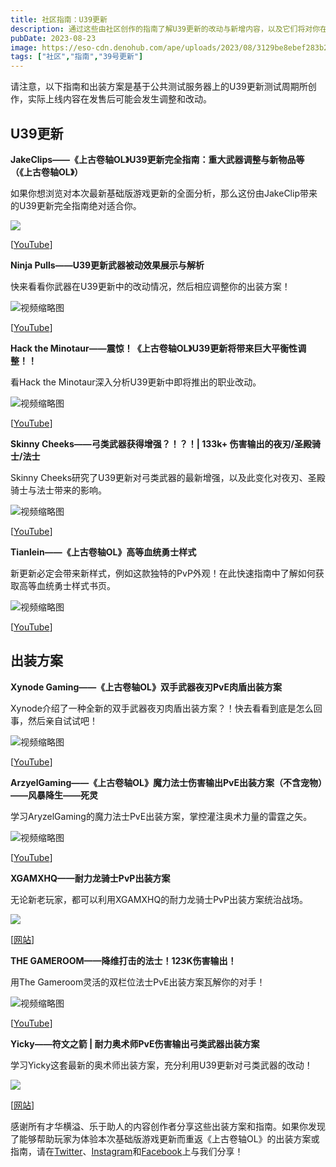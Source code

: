 ```yaml
---
title: 社区指南：U39更新
description: 通过这些由社区创作的指南了解U39更新的改动与新增内容，以及它们将对你在泰姆瑞尔的生活带来哪些变化！
pubDate: 2023-08-23
image: https://eso-cdn.denohub.com/ape/uploads/2023/08/3129be8ebef283b22e77776577016320.jpg
tags: ["社区","指南","39号更新"]
---
```


请注意，以下指南和出装方案是基于公共测试服务器上的U39更新测试周期所创作，实际上线内容在发售后可能会发生调整和改动。

## U39更新

**JakeClips——《上古卷轴OL》U39更新完全指南：重大武器调整与新物品等（《上古卷轴OL》）**

如果你想浏览对本次最新基础版游戏更新的全面分析，那么这份由JakeClip带来的U39更新完全指南绝对适合你。

![](https://eso-cdn.denohub.com/ape/uploads/2023/08/e124b9a796d04135b3c415378e869741.jpg)

\[[YouTube](https://www.youtube.com/@JakeClipsESO)]

**Ninja Pulls——U39更新武器被动效果展示与解析**

快来看看你武器在U39更新中的改动情况，然后相应调整你的出装方案！ 

![视频缩略图](https://i.ytimg.com/vi/I55VSrBnSzM/maxresdefault.jpg)

\[[YouTube](https://www.youtube.com/@NinjaPulls)]

**Hack the Minotaur——震惊！《上古卷轴OL》U39更新将带来巨大平衡性调整！！**

看Hack the Minotaur深入分析U39更新中即将推出的职业改动。

![视频缩略图](https://i.ytimg.com/vi/5woDEDepfYo/maxresdefault.jpg)

\[[YouTube](https://www.youtube.com/@HackTheMinotaur)]

**Skinny Cheeks——弓类武器获得增强？！？！| 133k+ 伤害输出的夜刃/圣殿骑士/法士**

Skinny Cheeks研究了U39更新对弓类武器的最新增强，以及此变化对夜刃、圣殿骑士与法士带来的影响。

![视频缩略图](https://i.ytimg.com/vi/BpSqBHK06XI/maxresdefault.jpg)

\[[YouTube](https://www.youtube.com/@skinnycheeks)]

**Tianlein——《上古卷轴OL》高等血统勇士样式**

新更新必定会带来新样式，例如这款独特的PvP外观！在此快速指南中了解如何获取高等血统勇士样式书页。 

![视频缩略图](https://i.ytimg.com/vi/P4IHOCURRq0/maxresdefault.jpg)

\[[YouTube](https://www.youtube.com/@Tianlein)]

## 出装方案

**Xynode Gaming——《上古卷轴OL》双手武器夜刃PvE肉盾出装方案**

Xynode介绍了一种全新的双手武器夜刃肉盾出装方案？！快去看看到底是怎么回事，然后亲自试试吧！

![视频缩略图](https://i.ytimg.com/vi/wfypmrM_YYM/maxresdefault.jpg)

\[[YouTube](https://www.youtube.com/@xynodegaming)]

**ArzyelGaming——《上古卷轴OL》魔力法士伤害输出PvE出装方案（不含宠物）——风暴降生——死灵**

学习AryzelGaming的魔力法士PvE出装方案，掌控灌注奥术力量的雷霆之矢。

![视频缩略图](https://i.ytimg.com/vi/1ggU589RY70/maxresdefault.jpg)

\[[YouTube](https://www.youtube.com/@ArzyeLGaming)]

**XGAMXHQ——耐力龙骑士PvP出装方案**

无论新老玩家，都可以利用XGAMXHQ的耐力龙骑士PvP出装方案统治战场。

[![](https://xgamxhq.com/wp-content/uploads/2023/04/U37-Stamina-Dragonknight-PVP-Build-Banner-1024x645.png.webp)](https://xgamxhq.com/eso-stamina-dragonknight-pvp-build/)

\[[网站](https://xgamxhq.com/)]

**THE GAMEROOM——降维打击的法士！123K伤害输出！**

用The Gameroom灵活的双栏位法士PvE出装方案瓦解你的对手！

![视频缩略图](https://i.ytimg.com/vi/Btu6HImN8_8/maxresdefault.jpg)

\[[YouTube](https://www.youtube.com/@Dooma)]

**Yicky——符文之箭 | 耐力奥术师PvE伤害输出弓类武器出装方案**

学习Yicky这套最新的奥术师出装方案，充分利用U39更新对弓类武器的改动！

[![](https://eso-cdn.denohub.com/ape/uploads/2023/08/11a40e6e3ee906b020c94c1fd26bac52.jpg)](https://www.yicky.net/eso-pve-arcanist-bow-build-dps)

\[[网站](https://www.yicky.net/)]

感谢所有才华横溢、乐于助人的内容创作者分享这些出装方案和指南。如果你发现了能够帮助玩家为体验本次基础版游戏更新而重返《上古卷轴OL》的出装方案或指南，请在[Twitter](https://twitter.com/TESOnline)、[Instagram](https://www.instagram.com/elderscrollsonline/)和[Facebook](https://www.facebook.com/ElderScrollsOnline)上与我们分享！
